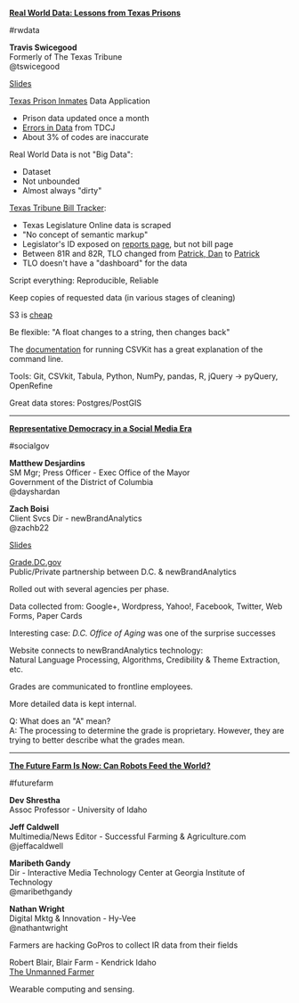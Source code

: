 [**Real World Data: Lessons from Texas Prisons**](http://schedule.sxsw.com/2014/events/event_IAP26142)

\#rwdata

**Travis Swicegood**  
Formerly of The Texas Tribune  
@tswicegood

[Slides](http://tswicegood.github.io/real-world-data)

[Texas Prison Inmates](http://www.texastribune.org/library/data/texas-prisons/) Data Application

- Prison data updated once a month
- [Errors in Data](http://www.texastribune.org/2013/07/30/prisoner-database-back-online/) from TDCJ
- About 3% of codes are inaccurate

Real World Data is not "Big Data":

- Dataset
- Not unbounded
- Almost always "dirty"

[Texas Tribune Bill Tracker](http://www.texastribune.org/session/83R/bills/):

- Texas Legislature Online data is scraped
- "No concept of semantic markup"
- Legislator's ID exposed on [reports page](http://www.legis.state.tx.us/reports/report.aspx?ID=author&LegSess=83R&Code=A2100), but not bill page
- Between 81R and 82R, TLO changed from [Patrick, Dan](http://www.legis.state.tx.us/reports/report.aspx?LegSess=81R&ID=author&Code=A1430) to [Patrick](http://www.legis.state.tx.us/reports/report.aspx?LegSess=82R&ID=author&Code=A1430)
- TLO doesn't have a "dashboard" for the data

Script everything: Reproducible, Reliable

Keep copies of requested data (in various stages of cleaning)

S3 is [cheap](http://aws.amazon.com/s3/pricing/effective-april-2014/)

Be flexible: "A float changes to a string, then changes back"

The [documentation](http://csvkit.readthedocs.org/) for running CSVKit has a great explanation of the command line.

Tools: Git, CSVkit, Tabula, Python, NumPy, pandas, R, jQuery -> pyQuery, OpenRefine

Great data stores: Postgres/PostGIS

---------

[**Representative Democracy in a Social Media Era**](http://schedule.sxsw.com/2014/events/event_IAP24468)

\#socialgov

**Matthew Desjardins**  
SM Mgr; Press Officer - Exec Office of the Mayor  
Government of the District of Columbia  
@dayshardan

**Zach Boisi**  
Client Svcs Dir - newBrandAnalytics  
@zachb22

[Slides](https://db.tt/xBYkkg82)

[Grade.DC.gov](http://grade.dc.gov)  
Public/Private partnership between D.C. & newBrandAnalytics

Rolled out with several agencies per phase.

Data collected from: Google+, Wordpress, Yahoo!, Facebook, Twitter, Web Forms, Paper Cards

Interesting case: *D.C. Office of Aging* was one of the surprise successes

Website connects to newBrandAnalytics technology:  
Natural Language Processing, Algorithms, Credibility & Theme Extraction, etc.

Grades are communicated to frontline employees.

More detailed data is kept internal.

Q: What does an "A" mean?  
A: The processing to determine the grade is proprietary.  However, they are trying to better describe what the grades mean.

---------

[**The Future Farm Is Now: Can Robots Feed the World?**](http://schedule.sxsw.com/2014/events/event_IAP20078)

\#futurefarm

**Dev Shrestha**  
Assoc Professor - University of Idaho

**Jeff Caldwell**  
Multimedia/News Editor  - Successful Farming & Agriculture.com  
@jeffacaldwell

**Maribeth Gandy**  
Dir - Interactive Media Technology Center at Georgia Institute of Technology  
@maribethgandy

**Nathan Wright**  
Digital Mktg & Innovation - Hy-Vee  
@nathantwright

Farmers are hacking GoPros to collect IR data from their fields

Robert Blair, Blair Farm - Kendrick Idaho  
[The Unmanned Farmer](http://theunmannedfarmer.blogspot.com)

Wearable computing and sensing.
